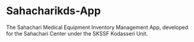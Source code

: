 # Sahacharikds-App
The Sahachari Medical Equipment Inventory Management App, developed for the Sahachari Center under the SKSSF Kodasseri Unit.
